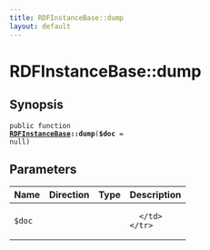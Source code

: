 ```yaml
---
title: RDFInstanceBase::dump
layout: default
---
```


# RDFInstanceBase::dump

## Synopsis

<code>public function <b><a href="RDFInstanceBase">RDFInstanceBase</a>::dump</b>(<b>$doc</b> = null)</code>

## Parameters

<table>
  <thead>
    <tr>
      <th>Name</th>
      <th>Direction</th>
      <th>Type</th>
      <th>Description</th>
    </tr>
  </thead>
  <tbody>
    <tr>
      <td><code>$doc</code>
      <td><i></i></td>
      <td></td>
      <td>

      </td>
    </tr>
  </tbody>
</table>

